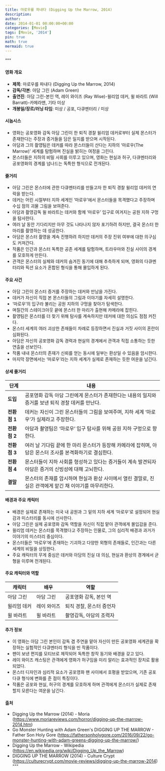 ```yaml
---
title: 마로우를 파내다 (Digging Up the Marrow, 2014)
description: 
author: 
date: 2014-01-01 00:00:00+00:00
categories: [Movie]
tags: [Movie, '2014']
pin: true
math: true
mermaid: true
---
```

"""
#### 영화 개요

- **제목**: 마로우를 파내다 (Digging Up the Marrow, 2014)
- **감독/각본**: 아담 그린 (Adam Green)
- **출연진**: 아담 그린-본인 역, 레이 와이즈 (Ray Wise)-윌리엄 데커, 윌 바라트 (Will Barratt)-카메라맨, 기타 미상
- **개봉일/장르/러닝 타임**: 미상 / 공포, 다큐멘터리 / 미상

#### 시놉시스

- 영화는 공포영화 감독 아담 그린이 한 퇴직 경찰 윌리엄 데커로부터 실제 몬스터가 존재한다는 주장과 증거들을 담은 일지를 받으며 시작된다.  
- 아담과 그의 촬영팀은 데커를 따라 몬스터들이 산다는 지하의 ‘마로우(The Marrow)’ 세계를 탐험하며 진실을 밝히는 여정을 그린다.  
- 몬스터들은 지하의 비밀 사회를 이루고 있으며, 영화는 현실과 허구, 다큐멘터리와 공포영화의 경계를 넘나드는 독특한 형식으로 전개된다.

#### 줄거리

- 아담 그린은 몬스터에 관한 다큐멘터리를 만들고자 한 퇴직 경찰 윌리엄 데커의 연락을 받는다.  
- 데커는 어린 시절부터 지하 세계인 ‘마로우’에서 몬스터들을 목격했다고 주장하며 수십 점의 괴물 그림을 보여준다.  
- 아담과 촬영감독 윌 바라트는 데커와 함께 ‘마로우’ 입구로 여겨지는 공원 지하 구멍을 탐사한다.  
- 여러 날 동안 기다리지만 아무 것도 나타나지 않자 포기하려 하지만, 결국 몬스터 한 마리를 촬영하는 데 성공한다.  
- 아담은 몬스터 촬영을 계속 진행하려 하지만 데커의 주장 진위 여부에 대한 의구심도 커져간다.  
- 작품은 인간과 몬스터 독특한 공존 세계를 탐험하며, 트라우마와 진실 사이의 경계를 모호하게 만든다.  
- 관객은 몬스터의 실체와 데커의 숨겨진 동기에 대해 추측하게 되며, 영화의 다큐멘터리와 픽션 요소가 혼합된 형식을 통해 몰입하게 된다.

#### 주요 사건

- 아담 그린이 몬스터 증거를 주장하는 데커와 만남을 가진다.  
- 데커가 자신이 직접 본 몬스터들의 그림과 이야기를 자세히 설명한다.  
- ‘마로우’의 입구라 불리는 공원 지하의 구멍을 찾아가 탐색한다.  
- 며칠간의 스테이크아웃 끝에 몬스터 한 마리가 출현해 카메라에 잡힌다.  
- 촬영팀은 몬스터를 더 찾기 위해 탐사를 계속하지만 데커에 대한 의심도 점점 커진다.  
- 몬스터 세계의 여러 괴상한 존재들이 차례로 등장하면서 진실과 거짓 사이의 혼란이 심화된다.  
- 아담은 자신의 공포영화 감독 경력과 현실의 경계에서 관객과 직접 소통하는 듯한 연출을 선보인다.  
- 작품 내내 몬스터의 존재가 신뢰를 얻는 동시에 일부는 환상일 수 있음을 암시한다.  
- 마지막 장면에서는 ‘마로우’라는 지하 세계가 실제로 존재하는 듯한 여운을 남긴다.

#### 상세 줄거리

| **단계**     | **내용**                                                                                                       |
|--------------|--------------------------------------------------------------------------------------------------------------|
| **도입**     | 공포영화 감독 아담 그린에게 몬스터가 존재한다는 내용의 일지와 증거를 보낸 퇴직 경찰 데커를 만난다.          |
| **전환점 1** | 데커는 자신이 그린 몬스터들의 그림을 보여주며, 지하 세계 ‘마로우’가 실제라고 주장한다.                        |
| **전환점 2** | 아담과 촬영팀은 ‘마로우’ 입구 탐사를 위해 공원 지하 구멍으로 향한다.                                       |
| **전환점 3** | 여러 날 기다림 끝에 한 마리 몬스터가 등장해 카메라에 잡히며, 아담은 몬스터 조사를 본격화하기로 결심한다.         |
| **전환점 4** | 몬스터들이 지하 사회를 형성하고 있다는 증거들이 계속 발견되자 아담은 증거의 신빙성에 대해 고뇌한다.             |
| **결말**     | 몬스터의 존재를 암시하며 현실과 환상 사이에서 열린 결말로, 진실은 관객에게 맡긴 채 이야기를 마무리한다.          |

#### 배경과 주요 캐릭터

- 배경은 실제로 존재하는 미국 내 공원과 그 밑의 지하 세계 ‘마로우’로 설정되어 현실감과 미스터리를 동시에 선사한다.  
- 아담 그린은 실제 공포영화 감독 역할을 자신이 직접 맡아 관객에게 몰입감을 준다.  
- 윌리엄 데커는 몬스터를 목격했다고 주장하는 인물로, 그의 심리적 배경과 과거가 이야기의 미스터리 중심이다.  
- 몬스터들은 ‘마로우’에 존재하는 기괴하고 다양한 외형의 존재들로, 인간과는 다른 세계의 비밀을 상징한다.  
- 주요 캐릭터의 무게 중심은 데커와 아담의 진실 대 의심, 현실과 환상의 경계에서 균형을 이루며 전개된다.

#### 주요 캐릭터와 역할

| **캐릭터**      | **배우**     | **역할**                 |
|-----------------|--------------|--------------------------|
| 아담 그린       | 아담 그린    | 공포영화 감독, 본인 역  |
| 윌리엄 데커     | 레이 와이즈  | 퇴직 경찰, 몬스터 증언자 |
| 윌 바라트       | 윌 바라트    | 촬영감독, 아담의 조력자  |

#### 추가 정보

- 이 영화는 아담 그린 본인이 감독 겸 주연을 맡아 자신이 만든 공포영화 세계관을 확장하는 실험적인 다큐멘터리 형식을 띤 작품이다.  
- 팬이 보낸 편지를 모티브로 제작되어 독특한 창작 동기와 배경을 갖고 있다.  
- 레이 와이즈 캐스팅은 관객에게 영화가 허구임을 미리 알리는 효과적인 장치로 활용되었다.  
- 몬스터 디자인과 심리적 요소가 공포영화 팬 사이에서 호평을 받았으며, 기존 공포 다큐 형식에 변화를 준 점이 특징이다.  
- 작품은 공포와 현실, 허구의 경계를 모호하게 하며 관객에게 몬스터가 실제로 존재할지 모른다는 여운을 남긴다.

#### 출처

- Digging Up the Marrow (2014) - Moria (https://www.moriareviews.com/horror/digging-up-the-marrow-2014.htm)  
- Go Monster Hunting with Adam Green's DIGGING UP THE MARROW - Father Son Holy Gore (https://fathersonholygore.com/2016/09/22/go-monster-hunting-with-adam-greens-digging-up-the-marrow/)  
- Digging Up the Marrow - Wikipedia (https://en.wikipedia.org/wiki/Digging_Up_the_Marrow)  
- DIGGING UP THE MARROW (2014) - Culture Crypt (https://culturecrypt.com/movie-reviews/digging-up-the-marrow-2014)  
"""